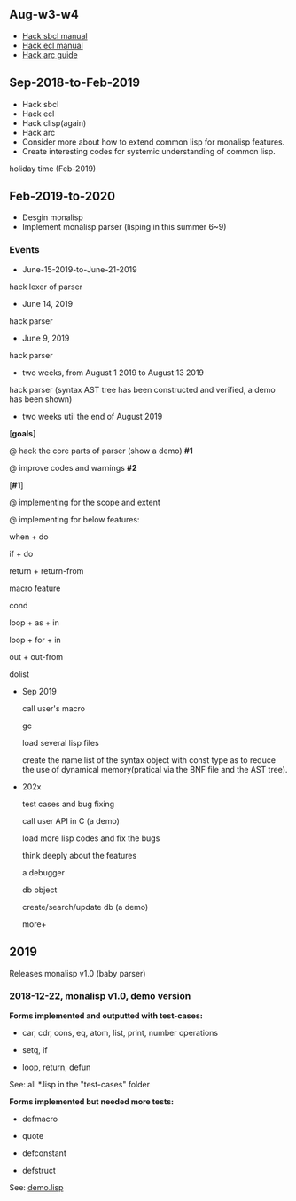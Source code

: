 
## Aug-w3-w4
- [Hack sbcl manual](http://sbcl.org/manual/sbcl.pdf)
- [Hack ecl manual](https://common-lisp.net/project/ecl/static/manual/)
- [Hack arc guide](http://paulgraham.com/arc.html)

## Sep-2018-to-Feb-2019
- Hack sbcl
- Hack ecl
- Hack clisp(again)
- Hack arc
- Consider more about how to extend common lisp for monalisp features.
- Create interesting codes for systemic understanding of common lisp.

holiday time (Feb-2019)

## Feb-2019-to-2020

- Desgin monalisp
- Implement monalisp parser (lisping in this summer 6~9)

### Events

- June-15-2019-to-June-21-2019

hack lexer of parser

- June 14, 2019

hack parser

- June 9, 2019

hack parser

- two weeks, from August 1 2019 to August 13 2019

hack parser (syntax AST tree has been constructed and verified, a demo has been shown)

- two weeks util the end of August 2019

[**goals**]

@ hack the core parts of parser (show a demo)  **#1**

@ improve codes and warnings  **#2**

[**#1**]

@ implementing for the scope and extent

@ implementing for below features:

when + do

if + do

return + return-from

macro feature

cond

loop + as + in

loop + for + in

out + out-from

dolist


- Sep 2019

	call user's macro
	
	gc
	
	load several lisp files
	
	create the name list of the syntax object with const type as to reduce the use of 
	dynamical memory(pratical via the BNF file and the AST tree).
	
			
- 202x

	test cases and bug fixing
	
	call user API in C (a demo)
		
	load more lisp codes and fix the bugs

	think deeply about the features
	 
	a debugger

	db object

	create/search/update db (a demo)
	
	more+
	
## 2019

Releases monalisp v1.0 (baby parser)

### 2018-12-22, monalisp v1.0, demo version

**Forms implemented and outputted with test-cases:**

- car, cdr, cons, eq, atom, list, print, number operations

- setq, if

- loop, return, defun

See: all *.lisp in the "test-cases" folder


**Forms implemented but needed more tests:**

- defmacro

- quote

- defconstant

- defstruct

See: [demo.lisp](src/demo.lisp)





	


   
   





